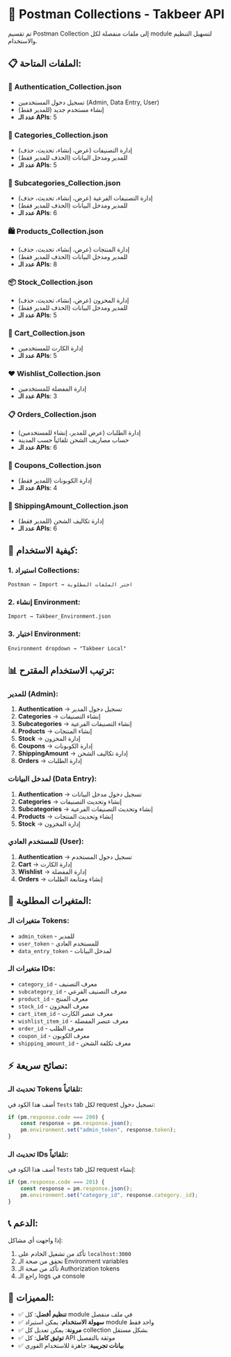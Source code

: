 # 📁 Postman Collections - Takbeer API

تم تقسيم Postman Collection إلى ملفات منفصلة لكل module لتسهيل التنظيم والاستخدام.

## 📋 الملفات المتاحة:

### 🔐 **Authentication_Collection.json**
- تسجيل دخول المستخدمين (Admin, Data Entry, User)
- إنشاء مستخدم جديد (للمدير فقط)
- **عدد الـ APIs**: 5

### 📂 **Categories_Collection.json**
- إدارة التصنيفات (عرض، إنشاء، تحديث، حذف)
- للمدير ومدخل البيانات (الحذف للمدير فقط)
- **عدد الـ APIs**: 5

### 📁 **Subcategories_Collection.json**
- إدارة التصنيفات الفرعية (عرض، إنشاء، تحديث، حذف)
- للمدير ومدخل البيانات (الحذف للمدير فقط)
- **عدد الـ APIs**: 6

### 🛍️ **Products_Collection.json**
- إدارة المنتجات (عرض، إنشاء، تحديث، حذف)
- للمدير ومدخل البيانات (الحذف للمدير فقط)
- **عدد الـ APIs**: 8

### 📦 **Stock_Collection.json**
- إدارة المخزون (عرض، إنشاء، تحديث، حذف)
- للمدير ومدخل البيانات (الحذف للمدير فقط)
- **عدد الـ APIs**: 5

### 🛒 **Cart_Collection.json**
- إدارة الكارت للمستخدمين
- **عدد الـ APIs**: 5

### ❤️ **Wishlist_Collection.json**
- إدارة المفضلة للمستخدمين
- **عدد الـ APIs**: 3

### 📋 **Orders_Collection.json**
- إدارة الطلبات (عرض للمدير، إنشاء للمستخدمين)
- حساب مصاريف الشحن تلقائياً حسب المدينة
- **عدد الـ APIs**: 6

### 🎫 **Coupons_Collection.json**
- إدارة الكوبونات (للمدير فقط)
- **عدد الـ APIs**: 4

### 🚚 **ShippingAmount_Collection.json**
- إدارة تكاليف الشحن (للمدير فقط)
- **عدد الـ APIs**: 6

## 🚀 كيفية الاستخدام:

### 1. استيراد Collections:
```
Postman → Import → اختر الملفات المطلوبة
```

### 2. إنشاء Environment:
```
Import → Takbeer_Environment.json
```

### 3. اختيار Environment:
```
Environment dropdown → "Takbeer Local"
```

## 📊 ترتيب الاستخدام المقترح:

### **للمدير (Admin)**:
1. **Authentication** → تسجيل دخول المدير
2. **Categories** → إنشاء التصنيفات
3. **Subcategories** → إنشاء التصنيفات الفرعية
4. **Products** → إنشاء المنتجات
5. **Stock** → إدارة المخزون
6. **Coupons** → إدارة الكوبونات
7. **ShippingAmount** → إدارة تكاليف الشحن
8. **Orders** → إدارة الطلبات

### **لمدخل البيانات (Data Entry)**:
1. **Authentication** → تسجيل دخول مدخل البيانات
2. **Categories** → إنشاء وتحديث التصنيفات
3. **Subcategories** → إنشاء وتحديث التصنيفات الفرعية
4. **Products** → إنشاء وتحديث المنتجات
5. **Stock** → إدارة المخزون

### **للمستخدم العادي (User)**:
1. **Authentication** → تسجيل دخول المستخدم
2. **Cart** → إدارة الكارت
3. **Wishlist** → إدارة المفضلة
4. **Orders** → إنشاء ومتابعة الطلبات

## 🔑 المتغيرات المطلوبة:

### **متغيرات الـ Tokens**:
- `admin_token` - للمدير
- `user_token` - للمستخدم العادي
- `data_entry_token` - لمدخل البيانات

### **متغيرات الـ IDs**:
- `category_id` - معرف التصنيف
- `subcategory_id` - معرف التصنيف الفرعي
- `product_id` - معرف المنتج
- `stock_id` - معرف المخزون
- `cart_item_id` - معرف عنصر الكارت
- `wishlist_item_id` - معرف عنصر المفضلة
- `order_id` - معرف الطلب
- `coupon_id` - معرف الكوبون
- `shipping_amount_id` - معرف تكلفة الشحن

## ⚡ نصائح سريعة:

### **تحديث الـ Tokens تلقائياً**:
أضف هذا الكود في `Tests` tab لكل request تسجيل دخول:

```javascript
if (pm.response.code === 200) {
    const response = pm.response.json();
    pm.environment.set("admin_token", response.token);
}
```

### **تحديث الـ IDs تلقائياً**:
أضف هذا الكود في `Tests` tab لكل request إنشاء:

```javascript
if (pm.response.code === 201) {
    const response = pm.response.json();
    pm.environment.set("category_id", response.category._id);
}
```

## 📞 الدعم:

إذا واجهت أي مشاكل:
1. تأكد من تشغيل الخادم على `localhost:3000`
2. تحقق من صحة الـ Environment variables
3. تأكد من صحة الـ Authorization tokens
4. راجع الـ logs في console

## 🎯 المميزات:

- ✅ **تنظيم أفضل**: كل module في ملف منفصل
- ✅ **سهولة الاستخدام**: يمكن استيراد module واحد فقط
- ✅ **مرونة**: يمكن تعديل كل collection بشكل مستقل
- ✅ **توثيق كامل**: كل API موثقة بالتفصيل
- ✅ **بيانات تجريبية**: جاهزة للاستخدام الفوري 